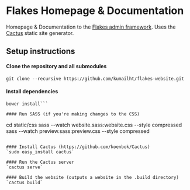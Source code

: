 # Flakes Homepage & Documentation
Homepage & Documentation to the [Flakes admin framework](https://github.com/kumailht/flakes/). Uses the [Cactus](https://github.com/koenbok/Cactus) static site generator. 

## Setup instructions

#### Clone the repository and all submodules
`git clone --recursive https://github.com/kumailht/flakes-website.git`

#### Install dependencies
```cd static
bower install```

#### Run SASS (if you're making changes to the CSS)
```
cd static/css
sass --watch website.sass:website.css --style compressed
sass --watch preview.sass:preview.css --style compressed
```

#### Install Cactus (https://github.com/koenbok/Cactus)
`sudo easy_install cactus`

#### Run the Cactus server
`cactus serve`

#### Build the website (outputs a website in the .build directory)
`cactus build`
